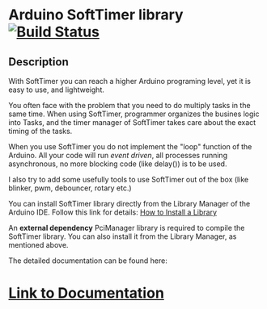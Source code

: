 # Arduino SoftTimer library [![Build Status](https://travis-ci.org/prampec/arduino-softtimer.svg?branch=master)](https://travis-ci.org/prampec/arduino-softtimer) #

## Description ##

With SoftTimer you can reach a higher Arduino programing level, yet it is easy to use, and lightweight.

You often face with the problem that you need to do multiply tasks in the same time. When using SoftTimer, programmer organizes the busines logic into Tasks, and the timer manager of SoftTimer takes care about the exact timing of the tasks.

When you use SoftTimer you do not implement the "loop" function of the Arduino. All your code will run *event driven*, all processes running asynchronous, no more blocking code (like delay()) is to be used.

I also try to add some usefully tools to use SoftTimer out of the box (like blinker, pwm, debouncer, rotary etc.)

You can install SoftTimer library directly from the Library Manager of the Arduino IDE. Follow this link for details: [How to Install a Library](https://www.arduino.cc/en/Guide/Libraries#toc3)

An **external dependency** PciManager library is required to compile the SoftTimer library. You can also install it from the Library Manager, as mentioned above. 

The detailed documentation can be found here:

# [Link to Documentation](https://github.com/microplc/arduino-softtimer/master/SoftTimer.md) #

